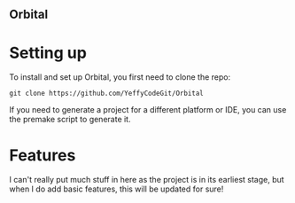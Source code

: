 ## Orbital

# Setting up

To install and set up Orbital, you first need to clone the repo:
```
git clone https://github.com/YeffyCodeGit/Orbital
```

If you need to generate a project for a different platform or IDE, you can use the premake script to generate it.

# Features

I can't really put much stuff in here as the project is in its earliest stage, but when I do add basic features, 
this will be updated for sure!